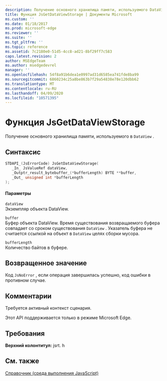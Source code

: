 ```yaml
---
description: Получение основного хранилища памяти, используемого DataView.
title: Функция JsGetDataViewStorage | Документы Microsoft
ms.custom: ''
ms.date: 01/18/2017
ms.prod: microsoft-edge
ms.reviewer: ''
ms.suite: ''
ms.tgt_pltfrm: ''
ms.topic: reference
ms.assetid: 7c2180e0-51d5-4cc8-ad21-8bf29ff7c583
caps.latest.revision: 2
author: MSEdgeTeam
ms.author: msedgedevrel
manager: ''
ms.openlocfilehash: 54f8a91b6dea1e0997ad31d6585ea741fde8ba99
ms.sourcegitcommit: 6860234c25a8be863b7f29a54838e78e120dbb62
ms.translationtype: MT
ms.contentlocale: ru-RU
ms.lasthandoff: 04/09/2020
ms.locfileid: "10571395"
---
```

# Функция JsGetDataViewStorage
Получение основного хранилища памяти, используемого в `DataView` .  
  
## Синтаксис  
  
```cpp  
STDAPI_(JsErrorCode) JsGetDataViewStorage(  
   _In_ JsValueRef dataView,  
   _Outptr_result_bytebuffer_(*bufferLength) BYTE **buffer,  
   _Out_ unsigned int *bufferLength  
);  
```  
  
#### Параметры  
 `dataView`  
 Экземпляр объекта DataView.  
  
 `buffer`  
 Буфер объекта DataView. Время существования возвращаемого буфера совпадает со сроком существования `DataView` . Указатель буфера не считается ссылкой на объект в `DataView` целях сборки мусора.  
  
 `bufferLength`  
 Количество байтов в буфере.  
  
## Возвращенное значение  
 Код `JsNoError` , если операция завершилась успешно, код ошибки в противном случае.  
  
## Комментарии  
 Требуется активный контекст сценария.  
  
 Этот API поддерживается только в режиме Microsoft Edge.  
  
## Требования  
 **Верхний колонтитул:** jsrt. h  
  
## См. также  
 [Справочник (среда выполнения JavaScript)](../chakra-hosting/reference-javascript-runtime.md)